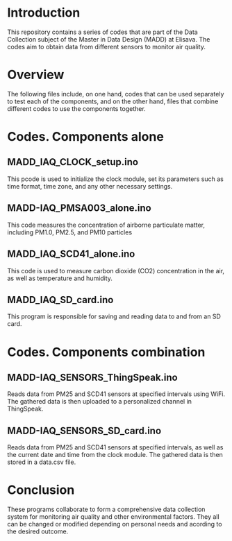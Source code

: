 # Introduction
This repository contains a series of codes that are part of the Data Collection subject of the Master in Data Design (MADD) at Elisava. The codes aim to obtain data from different sensors to monitor air quality.

# Overview
The following files include, on one hand, codes that can be used separately to test each of the components, and on the other hand, files that combine different codes to use the components together.

# Codes. Components alone
## MADD_IAQ_CLOCK_setup.ino
This pcode is used to initialize the clock module, set its parameters such as time format, time zone, and any other necessary settings.

## MADD-IAQ_PMSA003_alone.ino
This code measures the concentration of airborne particulate matter, including PM1.0, PM2.5, and PM10 particles

## MADD_IAQ_SCD41_alone.ino
This code is used to measure carbon dioxide (CO2) concentration in the air, as well as temperature and humidity. 

## MADD_IAQ_SD_card.ino
This program is responsible for saving and reading data to and from an SD card.

# Codes. Components combination
## MADD-IAQ_SENSORS_ThingSpeak.ino
Reads data from PM25 and SCD41 sensors at specified intervals using WiFi. The gathered data is then uploaded to a personalized channel in ThingSpeak.

## MADD-IAQ_SENSORS_SD_card.ino
Reads data from PM25 and SCD41 sensors at specified intervals, as well as the current date and time from the clock module. The gathered data is then stored in a data.csv file.

# Conclusion
These programs collaborate to form a comprehensive data collection system for monitoring air quality and other environmental factors. They all can be changed or modified depending on personal needs and acording to the desired outcome. 